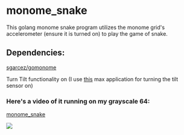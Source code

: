 # monome_snake
This golang monome snake program utilizes the monome grid's accelerometer (ensure it is turned on) to play the game of snake.

## Dependencies:

[sgarcez/gomonome](https://github.com/sgarcez/gomonome)

Turn Tilt functionality on (I use [this](http://archive.monome.org/community/discussion/15814/monome-home-a-serialosc-device-manager/p1) max application for turning the tilt sensor on)

### Here's a video of it running on my grayscale 64:

[monome_snake](https://gfycat.com/tautredcatfish)


![](https://gfycat.com/tautredcatfish.gif)
